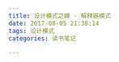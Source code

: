 ```yaml
---
title: 设计模式之蝉 - 解释器模式
date: 2017-08-05 21:38:14
tags: 设计模式
categories: 读书笔记

---
```






